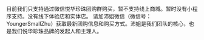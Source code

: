 目前我们只支持通过微信悦华珍珠团购群购买，暂不支持线上商城。暂时没有小程序支持。没有线下体验店和实体店。 
请加沛姐微信（微信号：YoungerSmallZhu）获取最新团购信息和购买方式。沛姐是我们团队的核心，也是我们悦华珍珠品牌的发起人和主理人。
